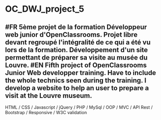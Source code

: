 # OC_DWJ_project_5
#FR
5ème projet de la formation Développeur web junior d'OpenClassrooms.
Projet libre devant regroupé l'intégralité de ce qui a été vu lors de la formation.
Développement d'un site permettant de préparer sa visite au musée du Louvre.
#EN
Fifth project of OpenClassrooms Junior Web developper training.
Have to include the whole technics seen during the training.
I develop a website to help an user to prepare a visit at the Louvre museum.
-
HTML / CSS / Javascript / jQuery / PHP / MySql / OOP / MVC / API Rest / Bootstrap / Responsive / W3C validation
